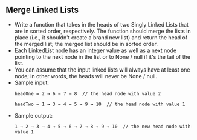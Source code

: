 ## Merge Linked Lists

- Write a function that takes in the heads of two Singly Linked Lists that are in sorted order, respectively. The function should merge the lists in place (i.e., it shouldn't create a brand new list) and return the head of the merged list; the merged list should be in sorted order.
- Each LinkedList node has an integer value as well as a next node pointing to the next node in the list or to None / null if it's the tail of the list.
- You can assume that the input linked lists will always have at least one node; in other words, the heads will never be None / null.
- Sample input:
  ~~~
  headOne = 2 → 6 → 7 → 8  // the head node with value 2
  
  headTwo = 1 → 3 → 4 → 5 → 9 → 10  // the head node with value 1
  ~~~
- Sample output:
  ~~~
  1 → 2 → 3 → 4 → 5 → 6 → 7 → 8 → 9 → 10  // the new head node with value 1
  ~~~